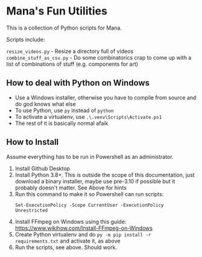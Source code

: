# Mana's Fun Utilities

This is a collection of Python scripts for Mana. 

Scripts include: 

`resize_videos.py` - Resize a directory full of videos
`combine_stuff_as_csv.py` - Do some combinatorics crap to come up with a list of combinations of stuff (e.g. components for art)

## How to deal with Python on Windows

* Use a Windows installer, otherwise you have to compile from source and do god knows what else
* To use Python, use `py` instead of `python`
* To activate a virtualenv, use `.\.venv\Scripts\Activate.ps1`
* The rest of it is basically normal afaik


## How to Install

Assume everything has to be run in Powershell as an administrator. 

1. Install Github Desktop 
1. Install Python 3.8+. This is outside the scope of this documentation, just download a binary installer, maybe use pre-3.10 if possible but it probably doesn't matter. See Above for hints
1. Run this command to make it so Powershell can run scripts:
    ```
    Set-ExecutionPolicy -Scope CurrentUser -ExecutionPolicy Unrestricted
    ```
1.  Install FFmpeg on Windows using this guide: https://www.wikihow.com/Install-FFmpeg-on-Windows
1.  Create Python virtualenv and do `py -m pip install -r requirements.txt` and activate it, as above
1.  Run the scripts, see above. Should work.
